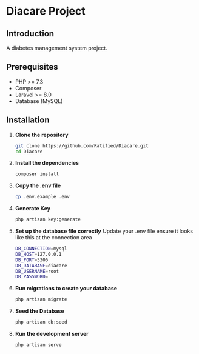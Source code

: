 # Diacare Project 

## Introduction
A diabetes management system project.

## Prerequisites
- PHP >= 7.3
- Composer
- Laravel >= 8.0
- Database (MySQL)

## Installation

1. **Clone the repository**

   ```bash
   git clone https://github.com/Ratified/Diacare.git
   cd Diacare

2. **Install the dependencies**
    ```bash
    composer install
    ```

3. **Copy the .env file**
    ```bash
    cp .env.example .env
    ```

4. **Generate Key**
    ```bash
    php artisan key:generate
    ```

4. **Set up the database file correctly**
    Update your .env file ensure it looks like this at the connection area

    ```bash
    DB_CONNECTION=mysql
    DB_HOST=127.0.0.1
    DB_PORT=3306
    DB_DATABASE=diacare
    DB_USERNAME=root
    DB_PASSWORD=
    ```


4. **Run migrations to create your database**
    ```bash
    php artisan migrate
    ```

5. **Seed the Database**
    ```bash
    php artisan db:seed
    ```

6. **Run the development server**
    ```bash 
    php artisan serve
    ```